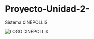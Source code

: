 # Proyecto-Unidad-2-
Sistema CINEPOLLIS 

![LOGO CINEPOLLIS](C:\Users\Pablo\OneDrive\Desktop\CINEPOLLIS\logo.png)
